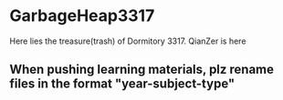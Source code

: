 # GarbageHeap3317
Here lies the treasure(trash) of Dormitory 3317.
QianZer is here
## When pushing learning materials, plz rename files in the format "year-subject-type"